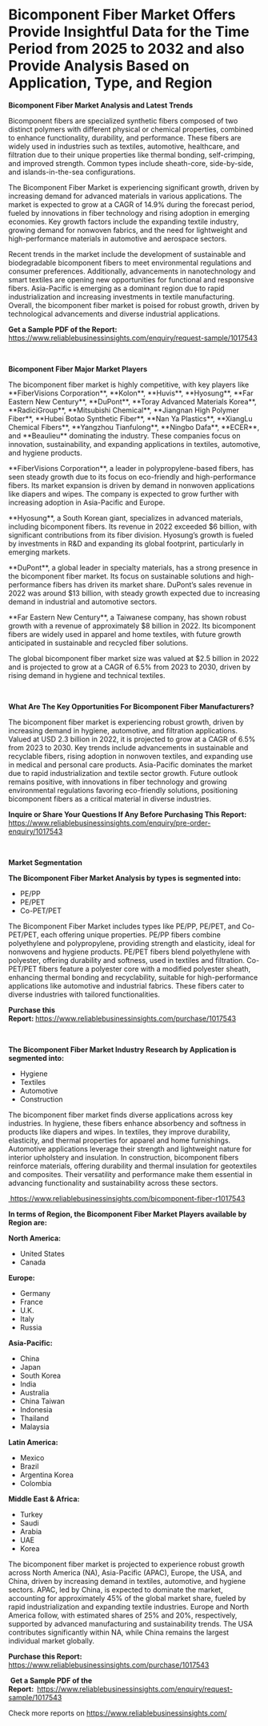 <p><h1>Bicomponent Fiber Market Offers Provide Insightful Data for the Time Period from 2025 to 2032 and also Provide Analysis Based on Application, Type, and Region</h1></p><p><strong>Bicomponent Fiber Market Analysis and Latest Trends</strong></p>
<p><p>Bicomponent fibers are specialized synthetic fibers composed of two distinct polymers with different physical or chemical properties, combined to enhance functionality, durability, and performance. These fibers are widely used in industries such as textiles, automotive, healthcare, and filtration due to their unique properties like thermal bonding, self-crimping, and improved strength. Common types include sheath-core, side-by-side, and islands-in-the-sea configurations.</p><p>The Bicomponent Fiber Market is experiencing significant growth, driven by increasing demand for advanced materials in various applications. The market is expected to grow at a CAGR of 14.9% during the forecast period, fueled by innovations in fiber technology and rising adoption in emerging economies. Key growth factors include the expanding textile industry, growing demand for nonwoven fabrics, and the need for lightweight and high-performance materials in automotive and aerospace sectors.</p><p>Recent trends in the market include the development of sustainable and biodegradable bicomponent fibers to meet environmental regulations and consumer preferences. Additionally, advancements in nanotechnology and smart textiles are opening new opportunities for functional and responsive fibers. Asia-Pacific is emerging as a dominant region due to rapid industrialization and increasing investments in textile manufacturing. Overall, the bicomponent fiber market is poised for robust growth, driven by technological advancements and diverse industrial applications.</p></p>
<p><strong>Get a Sample PDF of the Report:&nbsp;</strong> <a href="https://www.reliablebusinessinsights.com/enquiry/request-sample/1017543?utm_campaign=2211&utm_medium=2&utm_source=Github&utm_content=ia&utm_term=26012025&utm_id=bicomponent-fiber">https://www.reliablebusinessinsights.com/enquiry/request-sample/1017543</a></p>
<p>&nbsp;</p>
<p><strong>Bicomponent Fiber Major Market Players</strong></p>
<p><p>The bicomponent fiber market is highly competitive, with key players like **FiberVisions Corporation**, **Kolon**, **Huvis**, **Hyosung**, **Far Eastern New Century**, **DuPont**, **Toray Advanced Materials Korea**, **RadiciGroup**, **Mitsubishi Chemical**, **Jiangnan High Polymer Fiber**, **Hubei Botao Synthetic Fiber**, **Nan Ya Plastics**, **XiangLu Chemical Fibers**, **Yangzhou Tianfulong**, **Ningbo Dafa**, **ECER**, and **Beaulieu** dominating the industry. These companies focus on innovation, sustainability, and expanding applications in textiles, automotive, and hygiene products.</p><p>**FiberVisions Corporation**, a leader in polypropylene-based fibers, has seen steady growth due to its focus on eco-friendly and high-performance fibers. Its market expansion is driven by demand in nonwoven applications like diapers and wipes. The company is expected to grow further with increasing adoption in Asia-Pacific and Europe.</p><p>**Hyosung**, a South Korean giant, specializes in advanced materials, including bicomponent fibers. Its revenue in 2022 exceeded $6 billion, with significant contributions from its fiber division. Hyosung’s growth is fueled by investments in R&D and expanding its global footprint, particularly in emerging markets.</p><p>**DuPont**, a global leader in specialty materials, has a strong presence in the bicomponent fiber market. Its focus on sustainable solutions and high-performance fibers has driven its market share. DuPont’s sales revenue in 2022 was around $13 billion, with steady growth expected due to increasing demand in industrial and automotive sectors.</p><p>**Far Eastern New Century**, a Taiwanese company, has shown robust growth with a revenue of approximately $8 billion in 2022. Its bicomponent fibers are widely used in apparel and home textiles, with future growth anticipated in sustainable and recycled fiber solutions.</p><p>The global bicomponent fiber market size was valued at $2.5 billion in 2022 and is projected to grow at a CAGR of 6.5% from 2023 to 2030, driven by rising demand in hygiene and technical textiles.</p></p>
<p>&nbsp;</p>
<p><strong>What Are The Key Opportunities For Bicomponent Fiber Manufacturers?</strong></p>
<p><p>The bicomponent fiber market is experiencing robust growth, driven by increasing demand in hygiene, automotive, and filtration applications. Valued at USD 2.3 billion in 2022, it is projected to grow at a CAGR of 6.5% from 2023 to 2030. Key trends include advancements in sustainable and recyclable fibers, rising adoption in nonwoven textiles, and expanding use in medical and personal care products. Asia-Pacific dominates the market due to rapid industrialization and textile sector growth. Future outlook remains positive, with innovations in fiber technology and growing environmental regulations favoring eco-friendly solutions, positioning bicomponent fibers as a critical material in diverse industries.</p></p>
<p><strong>Inquire or Share Your Questions If Any Before Purchasing This Report:</strong> <a href="https://www.reliablebusinessinsights.com/enquiry/pre-order-enquiry/1017543?utm_campaign=2211&utm_medium=2&utm_source=Github&utm_content=ia&utm_term=26012025&utm_id=bicomponent-fiber">https://www.reliablebusinessinsights.com/enquiry/pre-order-enquiry/1017543</a></p>
<p>&nbsp;</p>
<p><strong>Market Segmentation</strong></p>
<p><strong>The Bicomponent Fiber Market Analysis by types is segmented into:</strong></p>
<p><ul><li>PE/PP</li><li>PE/PET</li><li>Co-PET/PET</li></ul></p>
<p><p>The Bicomponent Fiber Market includes types like PE/PP, PE/PET, and Co-PET/PET, each offering unique properties. PE/PP fibers combine polyethylene and polypropylene, providing strength and elasticity, ideal for nonwovens and hygiene products. PE/PET fibers blend polyethylene with polyester, offering durability and softness, used in textiles and filtration. Co-PET/PET fibers feature a polyester core with a modified polyester sheath, enhancing thermal bonding and recyclability, suitable for high-performance applications like automotive and industrial fabrics. These fibers cater to diverse industries with tailored functionalities.</p></p>
<p><strong>Purchase this Report:&nbsp;</strong><a href="https://www.reliablebusinessinsights.com/purchase/1017543?utm_campaign=2211&utm_medium=2&utm_source=Github&utm_content=ia&utm_term=26012025&utm_id=bicomponent-fiber">https://www.reliablebusinessinsights.com/purchase/1017543</a></p>
<p>&nbsp;</p>
<p><strong>The Bicomponent Fiber Market Industry Research by Application is segmented into:</strong></p>
<p><ul><li>Hygiene</li><li>Textiles</li><li>Automotive</li><li>Construction</li></ul></p>
<p><p>The bicomponent fiber market finds diverse applications across key industries. In hygiene, these fibers enhance absorbency and softness in products like diapers and wipes. In textiles, they improve durability, elasticity, and thermal properties for apparel and home furnishings. Automotive applications leverage their strength and lightweight nature for interior upholstery and insulation. In construction, bicomponent fibers reinforce materials, offering durability and thermal insulation for geotextiles and composites. Their versatility and performance make them essential in advancing functionality and sustainability across these sectors.</p></p>
<p><a href="https://www.reliablebusinessinsights.com/bicomponent-fiber-r1017543?utm_campaign=2211&utm_medium=2&utm_source=Github&utm_content=ia&utm_term=26012025&utm_id=bicomponent-fiber">&nbsp;https://www.reliablebusinessinsights.com/bicomponent-fiber-r1017543</a></p>
<p><strong>In terms of Region, the Bicomponent Fiber Market Players available by Region are:</strong></p>
<p>
    <p> <strong> North America: </strong>
        <ul>
            <li>United States</li>
            <li>Canada</li>
        </ul>
        </p> 
    <p> <strong> Europe: </strong>
        <ul>
            <li>Germany</li>
            <li>France</li>
            <li>U.K.</li>
            <li>Italy</li>
            <li>Russia</li>
        </ul>
        </p> 
    <p> <strong> Asia-Pacific: </strong>
        <ul>
            <li>China</li>
            <li>Japan</li>
            <li>South Korea</li>
            <li>India</li>
            <li>Australia</li>
            <li>China Taiwan</li>
            <li>Indonesia</li>
            <li>Thailand</li>
            <li>Malaysia</li>
        </ul>
        </p> 
    <p> <strong> Latin America: </strong>
        <ul>
            <li>Mexico</li>
            <li>Brazil</li>
            <li>Argentina Korea</li>
            <li>Colombia</li>
        </ul>
        </p> 
    <p> <strong> Middle East & Africa: </strong>
        <ul>
            <li>Turkey</li>
            <li>Saudi</li>
            <li>Arabia</li>
            <li>UAE</li>
            <li>Korea</li>
        </ul>
    </p>
    </p>
<p><p>The bicomponent fiber market is projected to experience robust growth across North America (NA), Asia-Pacific (APAC), Europe, the USA, and China, driven by increasing demand in textiles, automotive, and hygiene sectors. APAC, led by China, is expected to dominate the market, accounting for approximately 45% of the global market share, fueled by rapid industrialization and expanding textile industries. Europe and North America follow, with estimated shares of 25% and 20%, respectively, supported by advanced manufacturing and sustainability trends. The USA contributes significantly within NA, while China remains the largest individual market globally.</p></p>
<p><strong>Purchase this Report: </strong><a href="https://www.reliablebusinessinsights.com/purchase/1017543?utm_campaign=2211&utm_medium=2&utm_source=Github&utm_content=ia&utm_term=26012025&utm_id=bicomponent-fiber">https://www.reliablebusinessinsights.com/purchase/1017543</a></p>
<p>&nbsp;<strong>Get a Sample PDF of the Report:&nbsp;&nbsp;</strong><a href="https://www.reliablebusinessinsights.com/enquiry/request-sample/1017543?utm_campaign=2211&utm_medium=2&utm_source=Github&utm_content=ia&utm_term=26012025&utm_id=bicomponent-fiber">https://www.reliablebusinessinsights.com/enquiry/request-sample/1017543</a></p>
<p><strong></strong></p>
<p>Check more reports on <a href="https://www.reliablebusinessinsights.com/?utm_campaign=2211&utm_medium=2&utm_source=Github&utm_content=ia&utm_term=26012025&utm_id=bicomponent-fiber">https://www.reliablebusinessinsights.com/</a></p>
